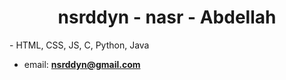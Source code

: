 <h1 align="center">nsrddyn - nasr - Abdellah</h1>
- HTML, CSS, JS, C, Python, Java

- email: **nsrddyn@gmail.com**


